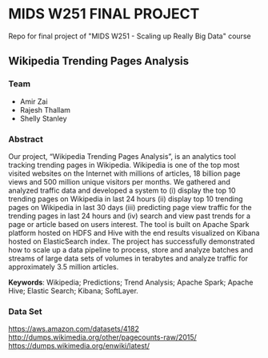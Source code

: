 # MIDS W251 FINAL PROJECT
Repo for final project of "MIDS W251 - Scaling up Really Big Data" course

## Wikipedia Trending Pages Analysis

### Team

- Amir Zai
- Rajesh Thallam
- Shelly Stanley

### Abstract
Our project, “Wikipedia Trending Pages Analysis”, is an analytics tool tracking trending pages in Wikipedia. Wikipedia is one of the top most visited websites on the Internet with millions of articles, 18 billion page views and 500 million unique visitors per months. We gathered and analyzed traffic data and developed a system to (i) display the top 10 trending pages on Wikipedia in last 24 hours (ii) display top 10 trending pages on Wikipedia in last 30 days (iii) predicting page view traffic for the trending pages in last 24 hours and (iv) search and view past trends for a page or article based on users interest. The tool is built on Apache Spark platform hosted on HDFS and Hive with the end results visualized on Kibana hosted on ElasticSearch index. The project has successfully demonstrated how to scale up a data pipeline to process, store and analyze batches and streams of large data sets of volumes in terabytes and analyze traffic for approximately 3.5 million articles.

**Keywords**: Wikipedia; Predictions; Trend Analysis; Apache Spark; Apache Hive; Elastic Search; Kibana; SoftLayer. 

### Data Set
https://aws.amazon.com/datasets/4182
http://dumps.wikimedia.org/other/pagecounts-raw/2015/
https://dumps.wikimedia.org/enwiki/latest/
